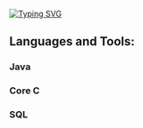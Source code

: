 [![Typing SVG](https://readme-typing-svg.demolab.com?font=Roboto&size=30&pause=1000&color=1EF718&random=false&width=435&lines=Hi.+I'm+Artur)](https://git.io/typing-svg)


<h2 align="left">Languages and Tools:</h2>
<h3>Java</h3>
<h3>Core C</h3>
<h3>SQL</h3>
